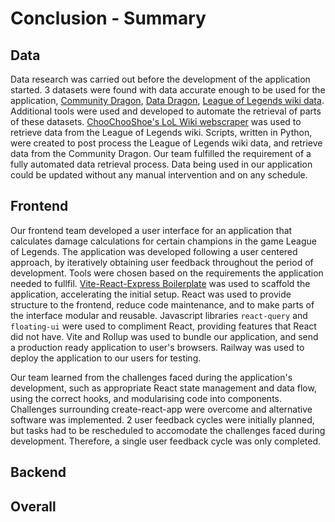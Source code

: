 # Conclusion - Summary

## Data

Data research was carried out before the development of the application started. 3 datasets were found with data accurate enough to be used for the application, [Community Dragon](https://www.communitydragon.org/), [Data Dragon](https://riot-api-libraries.readthedocs.io/en/latest/ddragon.html), [League of Legends wiki data](https://leagueoflegends.fandom.com/wiki/League_of_Legends_Wiki). Additional tools were used and developed to automate the retrieval of parts of these datasets. [ChooChooShoe's LoL Wiki webscraper](https://github.com/ChooChooShoe/lol-damage-calculator/tree/master/buildtools) was used to retrieve data from the League of Legends wiki. Scripts, written in Python, were created to post process the League of Legends wiki data, and retrieve data from the Community Dragon. Our team fulfilled the requirement of a fully automated data retrieval process. Data being used in our application could be updated without any manual intervention and on any schedule.


## Frontend

Our frontend team developed a user interface for an application that calculates damage calculations for certain champions in the game League of Legends. 
The application was developed following a user centered approach, by iteratively obtaining user feedback throughout the period of development.
Tools were chosen based on the requirements the application needed to fullfil. 
[Vite-React-Express Boilerplate](https://github.com/joeynguyen/vite-react-express-boilerplate) was used to scaffold the application, accelerating the initial setup.
React was used to provide structure to the frontend, reduce code maintenance, and to make parts of the interface modular and reusable. Javascript libraries `react-query` and `floating-ui` were used to compliment React, providing features that React did not have.
Vite and Rollup was used to bundle our application, and send a production ready application to user's browsers.
Railway was used to deploy the application to our users for testing.

Our team learned from the challenges faced during the application's development, such as appropriate React state management and data flow, using the correct hooks, and modularising code into components. Challenges surrounding create-react-app were overcome and alternative software was implemented. 2 user feedback cycles were initially planned, but tasks had to be rescheduled to accomodate the challenges faced during development. Therefore, a single user feedback cycle was only completed. 

## Backend


## Overall
